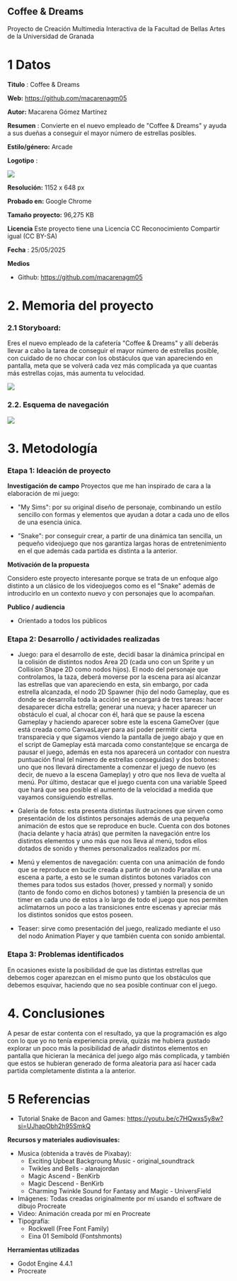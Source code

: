 ## Coffee & Dreams

Proyecto de Creación Multimedia Interactiva de la  Facultad de Bellas Artes de la Universidad de Granada



# 1 Datos 



**Titulo** : Coffee & Dreams

**Web:**  https://github.com/macarenagm05

**Autor:**  Macarena Gómez Martínez

**Resumen** : Convierte en el nuevo empleado de "Coffee &  Dreams" y ayuda a sus dueñas a conseguir el mayor número de estrellas posibles.

**Estilo/género:**  Arcade

**Logotipo** : 

![](https://drive.google.com/file/d/1kzF2JUvDXM4hV-TlLdEWkb0UeIuosrjR/view?usp=drive_link)


**Resolución:** 1152 x 648 px

**Probado en:**  Google Chrome

**Tamaño proyecto:** 96,275 KB

**Licencia** Este proyecto tiene una Licencia CC Reconocimiento Compartir igual (CC BY-SA)

**Fecha** : 25/05/2025

**Medios** 

- Github:  https://github.com/macarenagm05





# 2. Memoria del proyecto 

### 2.1 Storyboard: 

Eres el nuevo empleado de la cafetería "Coffee & Dreams" y allí deberás llevar a cabo la tarea de conseguir el mayor número de estrellas posible, con cuidado de no chocar con los obstáculos que van apareciendo en pantalla, meta que se volverá cada vez más complicada ya que cuantas más estrellas cojas, más aumenta tu velocidad.

![](https://drive.google.com/file/d/1Vkp3DHKgwtmP-qmWLF3C2l3hunXt0aIw/view?usp=drive_link)



### 2.2. Esquema de navegación 

![](https://drive.google.com/file/d/1HoPYLOzhX_n76N1gmjAaS5kAWzSRBcGy/view?usp=drive_link)









# 3. Metodología





### Etapa 1: Ideación de proyecto

**Investigación de campo** 
Proyectos que me han inspirado de cara a la elaboración de mi juego:
- "My Sims": por su original diseño de personaje, combinando un estilo sencillo con formas y elementos que ayudan a dotar a cada uno de ellos de una esencia única.

-  "Snake": por conseguir crear, a partir de una dinámica tan sencilla, un pequeño videojuego que nos garantiza largas horas de entretenimiento en el que además cada partida es distinta a la anterior.


**Motivación de la propuesta** 

Considero este proyecto interesante porque se trata de un enfoque algo distinto a un clásico de los videojuegos como es el "Snake" además de introducirlo en un contexto nuevo y con personajes que lo acompañan.



**Publico / audiencia**

- Orientado a todos los públicos





### Etapa 2: Desarrollo / actividades realizadas

- Juego: para el desarrollo de este, decidí basar la dinámica principal en la colisión de distintos nodos Area 2D (cada uno con un Sprite y un Collision Shape 2D como nodos hijos). El nodo del personaje que controlamos, la taza, deberá moverse por la escena para así alcanzar las estrellas que van apareciendo en esta, sin embargo, por cada estrella alcanzada, el nodo 2D Spawner (hijo del nodo Gameplay, que es donde se desarrolla toda la acción)  se encargará de tres tareas: hacer desaparecer dicha estrella; generar una nueva; y hacer aparecer un obstáculo el cual, al chocar con él, hará que se pause la escena Gameplay y haciendo aparecer sobre este la escena GameOver (que está creada como CanvasLayer para así poder permitir cierta transparecia y que sigamos viendo la pantalla de juego abajo y que en el script de Gameplay está marcada como constante)que se encarga de pausar el juego, además en esta nos aparecerá un contador con nuestra puntuación final (el número de estrellas conseguidas) y dos botones: uno que nos llevará directamente a comenzar el juego de nuevo (es decir, de nuevo a la escena Gameplay) y otro que nos lleva de vuelta al menú. Por último, destacar que el juego cuenta con una variable Speed que hará que sea posible el aumento de la velocidad a medida que vayamos consiguiendo estrellas.

- Galería de fotos: esta presenta distintas ilustraciones que sirven como presentación de los distintos personajes además de una pequeña animación de estos que se reproduce en bucle. Cuenta con dos botones (hacia delante y hacia atrás) que permiten la navegación entre los distintos elementos y uno más que nos lleva al menú, todos ellos dotados de sonido y themes personalizados realizados por mí.

- Menú y elementos de navegación: cuenta con una animación de fondo que se reproduce en bucle creada a partir de un nodo Parallax en una escena a parte, a esto se le suman distintos botones variados con themes para todos sus estados (hover, pressed y normal) y sonido (tanto de fondo como en dichos botones) y también la presencia de un timer en cada uno de estos a lo largo de todo el juego que nos permiten aclimatarnos un poco a las transiciones entre escenas y apreciar más los distintos sonidos que estos poseen.

- Teaser: sirve como presentación del juego, realizado mediante el uso del nodo Animation Player y que también cuenta con sonido ambiental.

### Etapa 3: Problemas identificados

En ocasiones existe la posibilidad de que las distintas estrellas que debemos coger aparezcan en el mismo punto que los obstáculos que debemos esquivar, haciendo que no sea posible continuar con el juego.



# 4. Conclusiones 

A pesar de estar contenta con el resultado, ya que la programación es algo con lo que yo no tenía experiencia previa, quizás me hubiera gustado explorar un poco más la posibilidad de añadir distintos elementos en pantalla que hicieran la mecánica del juego algo más complicada, y también que estos se hubieran generado de forma aleatoria para así hacer cada partida completamente distinta a la anterior.


# 5 Referencias 

* Tutorial Snake de Bacon and Games: https://youtu.be/c7HQwxs5y8w?si=UJhapObh2h95SmkQ
	

**Recursos y materiales audiovisuales:**

* Musica (obtenida a través de Pixabay):  
	* Exciting Upbeat Backgroung Music - original_soundtrack
	* Twikles and Bells - alanajordan
	* Magic Ascend - BenKirb
	* Magic Descend - BenKirb
	* Charming Twinkle Sound for Fantasy and Magic - UniversField
* Imágenes:  Todas creadas originalmente por mí usando el software de dibujo Procreate
* Video: Animación creada por mí en Procreate
* Tipografía: 
	*	Rockwell (Free Font Family)
	*	Eina 01 Semibold  (Fontshmonts)

**Herramientas utilizadas**

- Godot Engine 4.4.1
- Procreate


